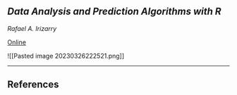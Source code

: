 
## _Data Analysis and Prediction Algorithms with R_

_Rafael A. Irizarry_

[Online](http://rafalab.dfci.harvard.edu/dsbook/)

![[Pasted image 20230326222521.png]]

---
## References
